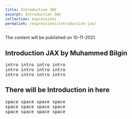 ```yaml
---
title: Introduction JAX
excerpt: Introduction JAX
collection: expressions
permalink: /expressions/introduction-jax/ 
---
```

<!--redirect_to: /articles/2012-05-02-altchi-ipoxp -->

The content will be published on 10-11-2021.

## Introduction JAX by Muhammed Bilgin
<pre>
intro intro intro intro
intro intro intro intro
intro intro intro intro
</pre>

## There will be Introduction in here
<pre>
space space space space
space space space space
space space space space
</pre>

